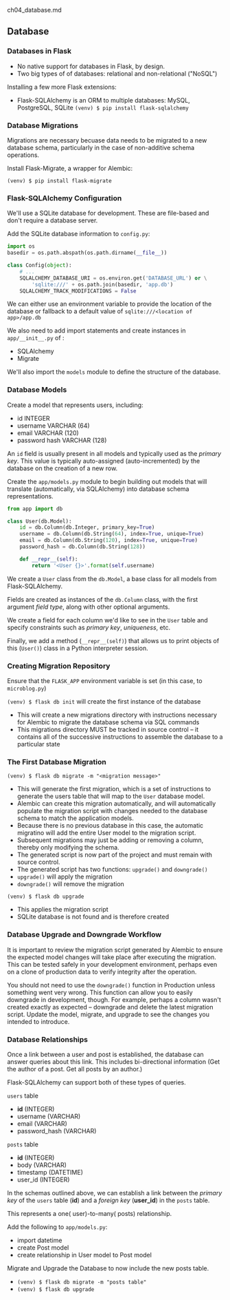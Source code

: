 ch04_database.md

## Database

### Databases in Flask

* No native support for databases in Flask, by design.
* Two big types of of databases: relational and non-relational ("NoSQL")

Installing a few more Flask extensions:

* Flask-SQLAlchemy is an ORM to multiple databases: MySQL, PostgreSQL, SQLite
`(venv) $ pip install flask-sqlalchemy`

### Database Migrations

Migrations are necessary becuase data needs to be migrated to a new database schema, particularly in the case of non-additive schema operations.

Install Flask-Migrate, a wrapper for Alembic:

`(venv) $ pip install flask-migrate`

### Flask-SQLAlchemy Configuration

We'll use a SQLite database for development. These are file-based and don't require a database server.

Add the SQLite database information to `config.py`:

```python
import os
basedir = os.path.abspath(os.path.dirname(__file__))

class Config(object):
    # ...
    SQLALCHEMY_DATABASE_URI = os.environ.get('DATABASE_URL') or \
        'sqlite:///' + os.path.join(basedir, 'app.db')
    SQLALCHEMY_TRACK_MODIFICATIONS = False
```

We can either use an environment variable to provide the location of the database or fallback to a default value of `sqlite:///<location of app>/app.db`

We also need to add import statements and create instances in `app/__init__.py` of :
* SQLAlchemy
* Migrate

We'll also import the `models` module to define the structure of the database.

### Database Models

Create a model that represents users, including:
* id INTEGER
* username VARCHAR (64)
* email VARCHAR (120)
* password hash VARCHAR (128)

An `id` field is usually present in all models and typically used as the _primary key_. This value is typically auto-assigned (auto-incremented) by the database on the creation of a new row.

Create the `app/models.py` module to begin building out models that will translate (automatically, via SQLAlchemy) into database schema representations.

```python
from app import db

class User(db.Model):
    id = db.Column(db.Integer, primary_key=True)
    username = db.Column(db.String(64), index=True, unique=True)
    email = db.Column(db.String(120), index=True, unique=True)
    password_hash = db.Column(db.String(128))

    def __repr__(self):
        return '<User {}>'.format(self.username)
```

We create a `User` class from the `db.Model`, a base class for all models from Flask-SQLAlchemy.

Fields are created as instances of the `db.Column` class, with the first argument _field type_, along with other optional arguments.

We create a field for each column we'd like to see in the `User` table and specify constraints such as _primary key_, _uniqueness_, etc.

Finally, we add a method (`__repr__(self)`) that allows us to print objects of this (`User()`) class in a Python interpreter session.

### Creating Migration Repository

Ensure that the `FLASK_APP` environment variable is set (in this case, to `microblog.py`)

`(venv) $ flask db init` will create the first instance of the database

- This will create a new migrations directory with instructions necessary for Alembic to migrate the database schema via SQL commands
- This migrations directory MUST be tracked in source control – it contains all of the successive instructions to assemble the database to a particular state

### The First Database Migration

`(venv) $ flask db migrate -m "<migration message>"`

- This will generate the first migration, which is a set of instructions to generate the users table that will map to the `User` database model.
- Alembic can create this migration automatically, and will automatically populate the migration script with changes needed to the database schema to match the application models.
- Because there is no previous database in this case, the automatic migratino will add the entire User model to the migration script.
- Subsequent migrations may just be adding or removing a column, thereby only modifying the schema.
- The generated script is now part of the project and must remain with source control.
- The generated script has two functions: `upgrade()` and `downgrade()`
- `upgrade()` will apply the migration
- `downgrade()` will remove the migration

`(venv) $ flask db upgrade`

- This applies the migration script
- SQLite database is not found and is therefore created

### Database Upgrade and Downgrade Workflow

It is important to review the migration script generated by Alembic to ensure the expected model changes will take place after executing the migration. This can be tested safely in your development environment, perhaps even on a clone of production data to verify integrity after the operation.

You should not need to use the `downgrade()` function in Production unless something went very wrong. This function can allow you to easily downgrade in development, though. For example, perhaps a column wasn't created exactly as expected – downgrade and delete the latest migration script. Update the model, migrate, and upgrade to see the changes you intended to introduce.

### Database Relationships

Once a link between a user and post is established, the database can answer queries about this link. This includes bi-directional information (Get the author of a post. Get all posts by an author.)

Flask-SQLAlchemy can support both of these types of queries.

`users` table

* **id** (INTEGER)
* username (VARCHAR)
* email (VARCHAR)
* password_hash (VARCHAR)

`posts` table

* **id** (INTEGER)
* body (VARCHAR)
* timestamp (DATETIME)
* user_id (INTEGER)

In the schemas outlined above, we can establish a link between the _primary key_ of the `users` table (**id**) and a _foreign key_ (**user_id**) in the `posts` table.

This represents a one( user)-to-many( posts) relationship.

Add the following to `app/models.py`:

* import datetime
* create Post model
* create relationship in User model to Post model

Migrate and Upgrade the Database to now include the new posts table.

* `(venv) $ flask db migrate -m "posts table"`
* `(venv) $ flask db upgrade`
